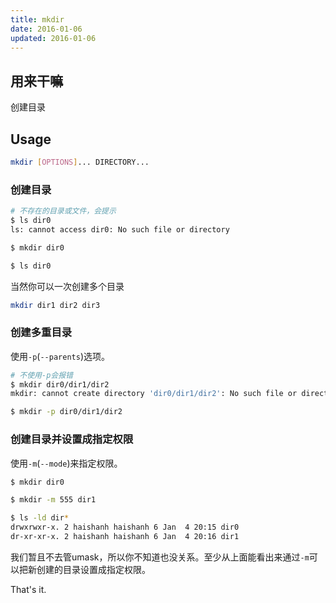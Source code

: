 ```yaml
---
title: mkdir
date: 2016-01-06
updated: 2016-01-06
---
```

## 用来干嘛

创建目录

## Usage

```sh
mkdir [OPTIONS]... DIRECTORY...
```

### 创建目录

```sh
# 不存在的目录或文件，会提示
$ ls dir0
ls: cannot access dir0: No such file or directory

$ mkdir dir0

$ ls dir0
```

当然你可以一次创建多个目录

```sh
mkdir dir1 dir2 dir3
```

### 创建多重目录

使用`-p`(`--parents`)选项。

```sh
# 不使用-p会报错
$ mkdir dir0/dir1/dir2
mkdir: cannot create directory 'dir0/dir1/dir2': No such file or directory

$ mkdir -p dir0/dir1/dir2
```

### 创建目录并设置成指定权限

使用`-m`(`--mode`)来指定权限。

```sh
$ mkdir dir0

$ mkdir -m 555 dir1

$ ls -ld dir*
drwxrwxr-x. 2 haishanh haishanh 6 Jan  4 20:15 dir0
dr-xr-xr-x. 2 haishanh haishanh 6 Jan  4 20:16 dir1
```

我们暂且不去管umask，所以你不知道也没关系。至少从上面能看出来通过`-m`可以把新创建的目录设置成指定权限。

That's it.
